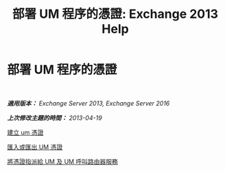 ﻿---
title: '部署 UM 程序的憑證: Exchange 2013 Help'
TOCTitle: 部署 UM 程序的憑證
ms:assetid: 21631c68-86ad-4f00-a1eb-dcc2758f6bf0
ms:mtpsurl: https://technet.microsoft.com/zh-tw/library/Dn205139(v=EXCHG.150)
ms:contentKeyID: 54652578
ms.date: 05/21/2018
mtps_version: v=EXCHG.150
ms.translationtype: MT
---

# 部署 UM 程序的憑證

 

_**適用版本：** Exchange Server 2013, Exchange Server 2016_

_**上次修改主題的時間：** 2013-04-19_

[建立 um 憑證](create-certificates-for-um-exchange-2013-help.md)

[匯入或匯出 UM 憑證](import-or-export-certificates-for-um-exchange-2013-help.md)

[將憑證指派給 UM 及 UM 呼叫路由器服務](assign-a-certificate-to-the-um-and-um-call-router-services-exchange-2013-help.md)

